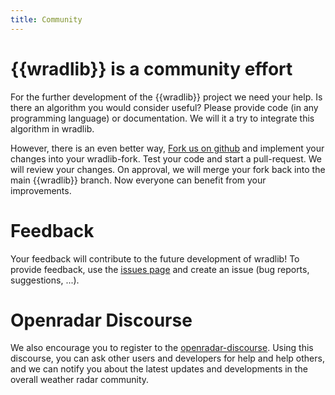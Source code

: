 ```yaml
---
title: Community
---
```


#  {{wradlib}}  is a community effort

For the further development of the  {{wradlib}}  project we need your help. Is there an algorithm you would consider useful? Please provide code (in any programming language) or documentation. We will it a try to integrate this algorithm in wradlib.

However, there is an even better way, [Fork us on github](https://github.com/wradlib/wradlib) and implement your changes into your wradlib-fork. Test your code and start a pull-request. We will review your changes. On approval, we will merge your fork back into the main  {{wradlib}}  branch. Now everyone can benefit from your improvements.

# Feedback

Your feedback will contribute to the future development of wradlib! To provide feedback, use the [issues page](https://github.com/wradlib/wradlib/issues) and create an issue (bug reports, suggestions, ...).

# Openradar Discourse

We also encourage you to register to the [openradar-discourse](https://openradar.discourse.group). Using this discourse, you can ask other users and developers for help and help others, and we can notify you about the latest updates and developments in the overall weather radar community.